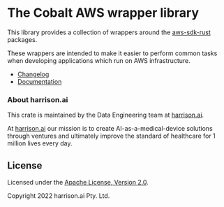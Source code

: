 # The Cobalt AWS wrapper library

This library provides a collection of wrappers around the [aws-sdk-rust](https://github.com/awslabs/aws-sdk-rust) packages.

These wrappers are intended to make it easier to perform common tasks when developing applications which run on AWS infrastructure.

* [Changelog](https://github.com/harrison-ai/cobalt-aws/blob/main/CHANGELOG.md)
* [Documentation](https://docs.rs/cobalt-aws)

### About harrison.ai

This crate is maintained by the Data Engineering team at [harrison.ai](https://harrison.ai).

At [harrison.ai](https://harrison.ai) our mission is to create AI-as-a-medical-device solutions through ventures and ultimately improve the standard of healthcare for 1 million lives every day.

## License

Licensed under the [Apache License, Version 2.0](http://www.apache.org/licenses/LICENSE-2.0).

Copyright 2022 harrison.ai Pty. Ltd.
